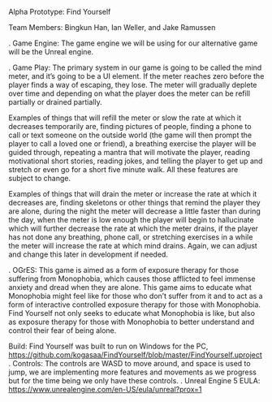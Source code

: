 Alpha Prototype: Find Yourself 

Team Members: Bingkun Han, Ian Weller, and Jake Ramussen

. Game Engine: The game engine we will be using for our alternative game will be the Unreal engine. 

. Game Play: The primary system in our game is going to be called the mind meter, and it’s going to be a UI element. 
  If the meter reaches zero before the player finds a way of escaping, they lose. The meter will gradually deplete 
  over time and depending on what the player does the meter can be refill partially or drained partially.
  
Examples of things that will refill the meter or slow the rate at which it decreases temporarily are, finding pictures of 
people, finding a phone to call or text someone on the outside world (the game will then prompt the player to call a loved
one or friend), a breathing exercise the player will be guided through, repeating a mantra that will motivate the player, 
reading motivational short stories, reading jokes, and telling the player to get up and stretch or even go for a short five
minute walk. All these features are subject to change. 

Examples of things that will drain the meter or increase the rate at which it decreases are, finding skeletons or other
things that remind the player they are alone, during the night the meter will decrease a little faster than during the day,
when the meter is low enough the player will begin to hallucinate which will further decrease the rate at which the meter 
drains, if the player has not done any breathing, phone call, or stretching exercises in a while the meter will increase 
the rate at which mind drains. Again, we can adjust and change this later in development if needed.

. OGrES: This game is aimed as a form of exposure therapy for those suffering from Monophobia, which causes those afflicted
  to feel immense anxiety and dread when they are alone. This game aims to educate what Monophobia might feel like for those
  who don’t suffer from it and to act as a form of interactive controlled exposure therapy for those with Monophobia. Find Yourself
  not only seeks to educate what Monophobia is like, but also as exposure therapy for those with Monophobia to better understand
  and control their fear of being alone. 

Build: Find Yourself  was built to run on Windows for the PC, https://github.com/kogasaa/FindYourself/blob/master/FindYourself.uproject
. Controls: The controls are WASD to move around, and space is used to jump, we are implementing more features and movements 
  as we progress but for the time being we only have these controls. 
. Unreal Engine 5 EULA: https://www.unrealengine.com/en-US/eula/unreal?prox=1


